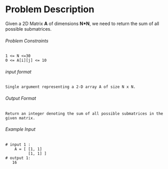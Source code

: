 # Problem Description

Given a 2D Matrix **A** of dimensions **N*N**, we need to return the sum of all possible submatrices.

###### Problem Constraints

```
1 <= N <=30
0 <= A[i][j] <= 10
```

###### input format

``` 
Single argument representing a 2-D array A of size N x N.
```

###### Output Format

```
Return an integer denoting the sum of all possible submatrices in the given matrix.
```

###### Example Input

```
# input 1 : 
    A = [ [1, 1]
          [1, 1] ]
# output 1: 
   16
```
